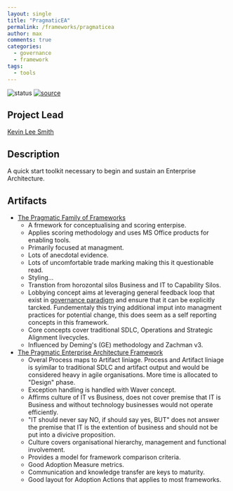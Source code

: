 ```yaml
---
layout: single
title: "PragmaticEA"
permalink: /frameworks/pragmaticea
author: max
comments: true
categories:
  - governance
  - framework
tags:
  - tools
---
```


![status](https://img.shields.io/badge/status-done-green) [![source](https://img.shields.io/badge/source-online-green)](https://www.pragmaticea.com/)

## Project Lead

[Kevin Lee Smith](https://www.linkedin.com/in/kevinleesmith/)

## Description

A quick start toolkit necessary to begin and sustain an Enterprise Architecture.

## Artifacts

* [The Pragmatic Family of Frameworks](/assets/frameworks/pragmaticea/PF2.pdf)
  * A frmework for conceptualising and scoring enterpise.
  * Applies scoring methodology and uses MS Office products for enabling tools.
  * Primarily focused at managment.
  * Lots of anecdotal evidence.
  * Lots of uncomfortable trade marking making this it questionable read.
  * Styling...
  * Transtion from horozontal silos Business and IT to Capability Silos.
  * Lobbying concept aims at leveraging general feedback loop that exist in [governance paradigm](/governance/paradigm) and ensure that it can be explicitly tarcked. Fundementaly this trying additional imput into managment practices for potential change, this does seem as a self reporting concepts in this framework.
  * Core concepts cover traditional SDLC, Operations and Strategic Alignment livecycles.
  * Influenced by Deming's (GE) methodology and Zachman v3.
* [The Pragmatic Enterprise Architecture Framework](/assets/frameworks/pragmaticea/PEAF.pdf)
  * Overal Process maps to Artifact liniage. Process and Artifact liniage is syimilar to traditional SDLC and artifact output and would be considered heavy in agile organisations. More time is allocated to "Design" phase.
  * Exception handling is handled with Waver concept.
  * Affirms culture of IT vs Business, does not cover premise that IT is Business and without technology businesses would not operate efficiently.
  * "IT should never say NO, if should say yes, BUT" does not answer the premise that IT is the extention of business and should not be put into a divicive proposition.
  * Culture covers organisational hierarchy, management and functional involvement.
  * Provides a model for framework comparison criteria.
  * Good Adoption Measure metrics.
  * Communication and knowledge transfer are keys to maturity.
  * Good layout for Adoption Actions that applies to most frameworks.
